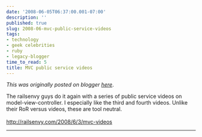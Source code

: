 ```yaml
---
date: '2008-06-05T06:37:00.001-07:00'
description: ''
published: true
slug: 2008-06-mvc-public-service-videos
tags:
- technology
- geek celebrities
- ruby
- legacy-blogger
time_to_read: 5
title: MVC public service videos
---
```


*This was originally posted on blogger [here](https://pydanny.blogspot.com/2008/06/mvc-public-service-videos.html)*.

The railsenvy guys do it again with a series of public service videos on model-view-controller.  I especially like the third and fourth videos.  Unlike their RoR versus videos, these are tool neutral.<br /><br /><a href="http://railsenvy.com/2008/6/3/mvc-videos">http://railsenvy.com/2008/6/3/mvc-videos</a>

---

